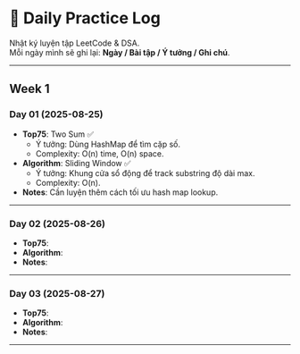 # 📅 Daily Practice Log

Nhật ký luyện tập LeetCode & DSA.  
Mỗi ngày mình sẽ ghi lại: **Ngày / Bài tập / Ý tưởng / Ghi chú**.

---

## Week 1

### Day 01 (2025-08-25)
- **Top75**: Two Sum ✅
  - Ý tưởng: Dùng HashMap để tìm cặp số.
  - Complexity: O(n) time, O(n) space.
- **Algorithm**: Sliding Window ✅
  - Ý tưởng: Khung cửa sổ động để track substring độ dài max.
  - Complexity: O(n).
- **Notes**: Cần luyện thêm cách tối ưu hash map lookup.

---

### Day 02 (2025-08-26)
- **Top75**: 
- **Algorithm**: 
- **Notes**: 

---

### Day 03 (2025-08-27)
- **Top75**: 
- **Algorithm**: 
- **Notes**: 

---
